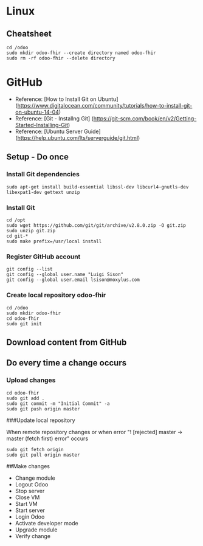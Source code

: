# Linux

## Cheatsheet

```
cd /odoo
sudo mkdir odoo-fhir --create directory named odoo-fhir
sudo rm -rf odoo-fhir --delete directory
```

# GitHub

* Reference: [How to Install Git on Ubuntu] (https://www.digitalocean.com/community/tutorials/how-to-install-git-on-ubuntu-14-04)
* Reference: [Git - Installng Git] (https://git-scm.com/book/en/v2/Getting-Started-Installing-Git)
* Reference: [Ubuntu Server Guide] (https://help.ubuntu.com/lts/serverguide/git.html)

## Setup - Do once

### Install Git dependencies
```
sudo apt-get install build-essential libssl-dev libcurl4-gnutls-dev libexpat1-dev gettext unzip
```

### Install Git
```
cd /opt
sudo wget https://github.com/git/git/archive/v2.8.0.zip -O git.zip
sudo unzip git.zip
cd git-*
sudo make prefix=/usr/local install
```
### Register GitHub account
```
git config --list
git config --global user.name "Luigi Sison"
git config --global user.email lsison@moxylus.com
```
### Create local repository odoo-fhir
```
cd /odoo
sudo mkdir odoo-fhir
cd odoo-fhir
sudo git init
```
## Download content from GitHub



## Do every time a change occurs

### Upload changes
```
cd odoo-fhir
sudo git add .
sudo git commit -m "Initial Commit" -a
sudo git push origin master
```

###Update local repository 

When remote repository changes or when error "! [rejected] master -> master (fetch first) error" occurs
```
sudo git fetch origin
sudo git pull origin master
```

##Make changes
* Change module 
* Logout Odoo
* Stop server
* Close VM
* Start VM
* Start server
* Login Odoo
* Activate developer mode
* Upgrade module
* Verify change
